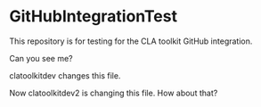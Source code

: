 # GitHubIntegrationTest
This repository is for testing for the CLA toolkit GitHub integration.

Can you see me?

clatoolkitdev changes this file. 

Now clatoolkitdev2 is changing this file. How about that?